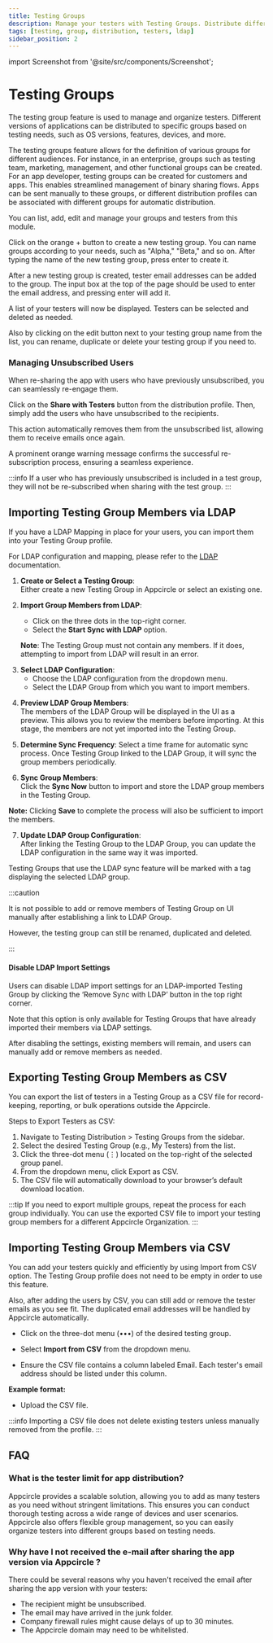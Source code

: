 ```yaml
---
title: Testing Groups
description: Manage your testers with Testing Groups. Distribute different app versions based on OS, features, and devices.
tags: [testing, group, distribution, testers, ldap]
sidebar_position: 2
---
```


import Screenshot from '@site/src/components/Screenshot';

# Testing Groups

The testing group feature is used to manage and organize testers. Different versions of applications can be distributed to specific groups based on testing needs, such as OS versions, features, devices, and more.

The testing groups feature allows for the definition of various groups for different audiences. For instance, in an enterprise, groups such as testing team, marketing, management, and other functional groups can be created. For an app developer, testing groups can be created for customers and apps. This enables streamlined management of binary sharing flows. Apps can be sent manually to these groups, or different distribution profiles can be associated with different groups for automatic distribution.

You can list, add, edit and manage your groups and testers from this module.

<Screenshot url='https://cdn.appcircle.io/docs/assets/BE5885-testing1.png' />

Click on the orange + button to create a new testing group. You can name groups according to your needs, such as "Alpha," "Beta," and so on. After typing the name of the new testing group, press enter to create it.

<Screenshot url='https://cdn.appcircle.io/docs/assets/BE5885-testing2.png' />

After a new testing group is created, tester email addresses can be added to the group. The input box at the top of the page should be used to enter the email address, and pressing enter will add it.

A list of your testers will now be displayed. Testers can be selected and deleted as needed.

<Screenshot url='https://cdn.appcircle.io/docs/assets/BE5885-testing3.png' />

Also by clicking on the edit button next to your testing group name from the list, you can rename, duplicate or delete your testing group if you need to.

<Screenshot url='https://cdn.appcircle.io/docs/assets/BE5885-testing4.png' />

### Managing Unsubscribed Users

When re-sharing the app with users who have previously unsubscribed, you can seamlessly re-engage them.

Click on the **Share with Testers** button from the distribution profile. Then, simply add the users who have unsubscribed to the recipients.

This action automatically removes them from the unsubscribed list, allowing them to receive emails once again.

A prominent orange warning message confirms the successful re-subscription process, ensuring a seamless experience.

<Screenshot url='https://cdn.appcircle.io/docs/assets/2630-ManagingUnsubscribedUsers.png' />

:::info
If a user who has previously unsubscribed is included in a test group, they will not be re-subscribed when sharing with the test group.
:::

## Importing Testing Group Members via LDAP

If you have a LDAP Mapping in place for your users, you can import them into your Testing Group profile.

For LDAP configuration and mapping, please refer to the [LDAP](/account/my-organization/security/authentications/distribution-ldap-authentication) documentation.

1. **Create or Select a Testing Group**:  
   Either create a new Testing Group in Appcircle or select an existing one.

2. **Import Group Members from LDAP**:
    - Click on the three dots in the top-right corner.
    - Select the **Start Sync with LDAP** option.

   **Note**: The Testing Group must not contain any members. If it does, attempting to import from LDAP will result in an error.

<Screenshot url='https://cdn.appcircle.io/docs/assets/BE5885-testing5.png' />

3. **Select LDAP Configuration**:
    - Choose the LDAP configuration from the dropdown menu.
    - Select the LDAP Group from which you want to import members.

<Screenshot url='https://cdn.appcircle.io/docs/assets/BE-3990-menu.png' />

4. **Preview LDAP Group Members**:  
   The members of the LDAP Group will be displayed in the UI as a preview. This allows you to review the members before importing. At this stage, the members are not yet imported into the Testing Group.

<Screenshot url='https://cdn.appcircle.io/docs/assets/BE-3990-config.png' />

5. **Determine Sync Frequency**:
   Select a time frame for automatic sync process. Once Testing Group linked to the LDAP Group, it will sync the group members periodically.

<Screenshot url='https://cdn.appcircle.io/docs/assets/BE-3990-sync.png' />

6. **Sync Group Members**:  
   Click the **Sync Now** button to import and store the LDAP group members in the Testing Group.

**Note:** Clicking **Save** to complete the process will also be sufficient to import the members.

<Screenshot url='https://cdn.appcircle.io/docs/assets/BE-3990-imported.png' />

7. **Update LDAP Group Configuration**:  
   After linking the Testing Group to the LDAP Group, you can update the LDAP configuration in the same way it was imported.

Testing Groups that use the LDAP sync feature will be marked with a tag displaying the selected LDAP group.

<Screenshot url='https://cdn.appcircle.io/docs/assets/BE-3990-final.png' />

:::caution

It is not possible to add or remove members of Testing Group on UI manually after establishing a link to LDAP Group.

However, the testing group can still be renamed, duplicated and deleted.

:::

#### Disable LDAP Import Settings

Users can disable LDAP import settings for an LDAP-imported Testing Group by clicking the ‘Remove Sync with LDAP’ button in the top right corner. 

Note that this option is only available for Testing Groups that have already imported their members via LDAP settings. 

After disabling the settings, existing members will remain, and users can manually add or remove members as needed.

<Screenshot url='https://cdn.appcircle.io/docs/assets/BE5885-testing0.png' />

<Screenshot url='https://cdn.appcircle.io/docs/assets/BE5678-import3.png' />

## Exporting Testing Group Members as CSV

You can export the list of testers in a Testing Group as a CSV file for record-keeping, reporting, or bulk operations outside the Appcircle.

<Screenshot url='https://cdn.appcircle.io/docs/assets/fe1694-export.png' />

Steps to Export Testers as CSV:

1.	Navigate to Testing Distribution > Testing Groups from the sidebar.
2.	Select the desired Testing Group (e.g., My Testers) from the list.
3.	Click the three-dot menu (⋮) located on the top-right of the selected group panel.
4.	From the dropdown menu, click Export as CSV.
5.	The CSV file will automatically download to your browser’s default download location.

:::tip
If you need to export multiple groups, repeat the process for each group individually. You can use the exported CSV file to import your testing group members for a different Appcircle Organization.
:::

## Importing Testing Group Members via CSV

You can add your testers quickly and efficiently by using Import from CSV option. The Testing Group profile does not need to be empty in order to use this feature.

Also, after adding the users by CSV, you can still add or remove the tester emails as you see fit. The duplicated email addresses will be handled by Appcircle automatically.

<Screenshot url='https://cdn.appcircle.io/docs/assets/BE5885-testing6.png' />

- Click on the three-dot menu (•••) of the desired testing group.

- Select **Import from CSV** from the dropdown menu.

- Ensure the CSV file contains a column labeled Email. Each tester's email address should be listed under this column.

**Example format:**

<Screenshot url='https://cdn.appcircle.io/docs/assets/BE5939-ss5.png' />

<Screenshot url='https://cdn.appcircle.io/docs/assets/BE5885-testing7.png' />

- Upload the CSV file.

<Screenshot url='https://cdn.appcircle.io/docs/assets/BE5885-testing8.png' />

<Screenshot url='https://cdn.appcircle.io/docs/assets/BE5885-testing9.png' />

:::info
Importing a CSV file does not delete existing testers unless manually removed from the profile.
:::

## FAQ

### What is the tester limit for app distribution?

Appcircle provides a scalable solution, allowing you to add as many testers as you need without stringent limitations. This ensures you can conduct thorough testing across a wide range of devices and user scenarios. Appcircle also offers flexible group management, so you can easily organize testers into different groups based on testing needs.

### Why have I not received the e-mail after sharing the app version via Appcircle ? 

There could be several reasons why you haven't received the email after sharing the app version with your testers:

- The recipient might be unsubscribed.
- The email may have arrived in the junk folder.
- Company firewall rules might cause delays of up to 30 minutes.
- The Appcircle domain may need to be whitelisted.